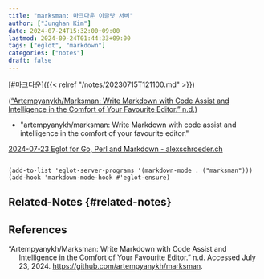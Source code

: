 ```yaml
---
title: "marksman: 마크다운 이글랏 서버"
author: ["Junghan Kim"]
date: 2024-07-24T15:32:00+09:00
lastmod: 2024-09-24T01:44:33+09:00
tags: ["eglot", "markdown"]
categories: ["notes"]
draft: false
---
```


[#마크다운]({{< relref "/notes/20230715T121100.md" >}})

(<a href="#citeproc_bib_item_1">“Artempyanykh/Marksman: Write Markdown with Code Assist and Intelligence in the Comfort of Your Favourite Editor.” n.d.</a>)

-   "artempyanykh/marksman: Write Markdown with code assist and intelligence in the comfort of your favourite editor."

[2024-07-23 Eglot for Go, Perl and Markdown - alexschroeder.ch](https://alexschroeder.ch/view/2024-07-23-eglot)

```elisp

(add-to-list 'eglot-server-programs '(markdown-mode . ("marksman")))
(add-hook 'markdown-mode-hook #'eglot-ensure)

```


## Related-Notes {#related-notes}

## References

<style>.csl-entry{text-indent: -1.5em; margin-left: 1.5em;}</style><div class="csl-bib-body">
  <div class="csl-entry"><a id="citeproc_bib_item_1"></a>“Artempyanykh/Marksman: Write Markdown with Code Assist and Intelligence in the Comfort of Your Favourite Editor.” n.d. Accessed July 23, 2024. <a href="https://github.com/artempyanykh/marksman">https://github.com/artempyanykh/marksman</a>.</div>
</div>
